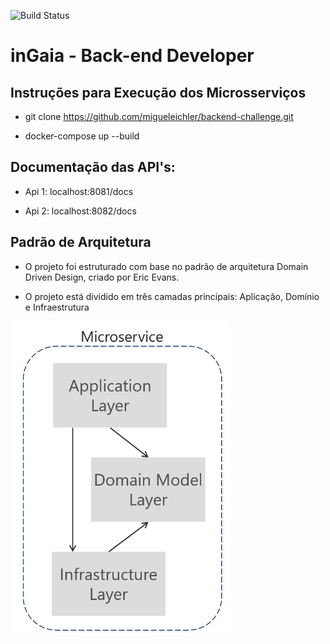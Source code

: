 ![Build Status](https://travis-ci.org/miguel803/backend-challenge.svg?branch=main)

# inGaia - Back-end Developer

## Instruções para Execução dos Microsserviços

- git clone https://github.com/migueleichler/backend-challenge.git

- docker-compose up --build

## Documentação das API's:

- Api 1: localhost:8081/docs

- Api 2: localhost:8082/docs

## Padrão de Arquitetura

- O projeto foi estruturado com base no padrão de arquitetura Domain Driven Design, criado por Eric Evans.

- O projeto está dividido em três camadas principais: Aplicação, Domínio e Infraestrutura

![Imagem Ilustrativa](https://github.com/miguel803/backend-challenge/blob/main/docs/arquitetura/ddd-layers.png)
